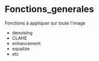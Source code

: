 # Fonctions_generales

Fonctions à appliquer sur toute l'image

- denoising
- CLAHE
- enhancement
- equalize
- etc
